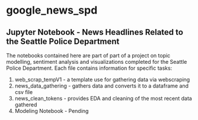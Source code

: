 # google_news_spd
## Jupyter Notebook - News Headlines Related to the Seattle Police Department
The notebooks contained here are part of part of a project on topic modelling, sentiment analysis and visualizations completed for the Seattle Police Department.
Each file contains information for specific tasks:
1. web_scrap_tempV1 - a template use for gathering data via webscraping
2. news_data_gathering - gathers data and converts it to a dataframe and csv file
3. news_clean_tokens - provides EDA  and cleaning of the most recent data gathered
4. Modeling Notebook - Pending 
